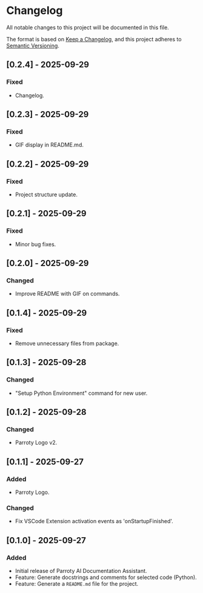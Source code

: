 # Changelog

All notable changes to this project will be documented in this file.

The format is based on [Keep a Changelog](https://keepachangelog.com/en/1.0.0/),
and this project adheres to [Semantic Versioning](https://semver.org/spec/v2.0.0.html).

## [0.2.4] - 2025-09-29

### Fixed

- Changelog.

## [0.2.3] - 2025-09-29

### Fixed

- GIF display in README.md.

## [0.2.2] - 2025-09-29

### Fixed

- Project structure update.

## [0.2.1] - 2025-09-29

### Fixed

- Minor bug fixes.

## [0.2.0] - 2025-09-29

### Changed

- Improve README with GIF on commands.

## [0.1.4] - 2025-09-29

### Fixed

- Remove unnecessary files from package.

## [0.1.3] - 2025-09-28

### Changed

- "Setup Python Environment" command for new user.

## [0.1.2] - 2025-09-28

### Changed

- Parroty Logo v2.

## [0.1.1] - 2025-09-27

### Added

- Parroty Logo.

### Changed

- Fix VSCode Extension activation events as 'onStartupFinished'.

## [0.1.0] - 2025-09-27

### Added

- Initial release of Parroty AI Documentation Assistant.
- Feature: Generate docstrings and comments for selected code (Python).
- Feature: Generate a `README.md` file for the project.